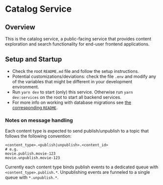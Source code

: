# Catalog Service

## Overview

This is the catalog service, a public-facing service that provides content
exploration and search functionality for end-user frontend applications.

## Setup and Startup

- Check the root `README.md` file and follow the setup instructions.
- Potential customizations/deviations: check the file `.env` and modify any of
  the variables that might be different in your development environment.
- Run `yarn dev` to start (only) this service. Otherwise run `yarn dev:services`
  on the root to start all backend services.
- For more info on working with database migrations see
  [the corresponding `README`](../service/migrations/README.md).

### Notes on message handling

Each content type is expected to send publish/unpublish to a topic that follows
the following convention:

```
<content_type>.<publish|unpublish>.<content_id>
# e.g.
movie.publish.movie-123
movie.unpublish.movie-123
```

Currently each content type binds publish events to a dedicated queue with
`<content_type>.publish.*`. Unpublishing events are funneled to a single queue
with `*.unpublish.*`.

